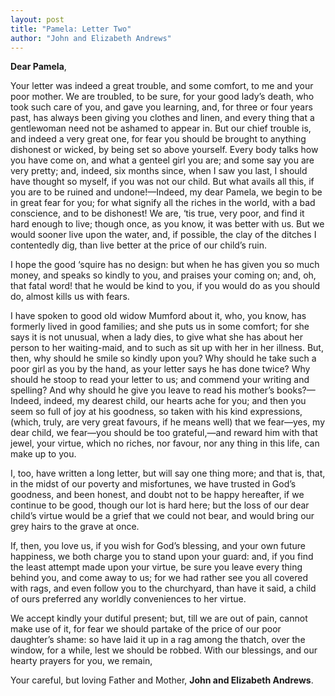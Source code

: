 ```yaml
---
layout: post
title: "Pamela: Letter Two"
author: "John and Elizabeth Andrews"
---
```


**Dear Pamela**,

Your letter was indeed a great trouble, and some comfort, to me and your poor mother. We are troubled, to be sure, for your good lady’s death, who took such care of you, and gave you learning, and, for three or four years past, has always been giving you clothes and linen, and every thing that a gentlewoman need not be ashamed to appear in. But our chief trouble is, and indeed a very great one, for fear you should be brought to anything dishonest or wicked, by being set so above yourself. Every body talks how you have come on, and what a genteel girl you are; and some say you are very pretty; and, indeed, six months since, when I saw you last, I should have thought so myself, if you was not our child. But what avails all this, if you are to be ruined and undone!—Indeed, my dear Pamela, we begin to be in great fear for you; for what signify all the riches in the world, with a bad conscience, and to be dishonest! We are, ‘tis true, very poor, and find it hard enough to live; though once, as you know, it was better with us. But we would sooner live upon the water, and, if possible, the clay of the ditches I contentedly dig, than live better at the price of our child’s ruin.

I hope the good ‘squire has no design: but when he has given you so much money, and speaks so kindly to you, and praises your coming on; and, oh, that fatal word! that he would be kind to you, if you would do as you should do, almost kills us with fears.

I have spoken to good old widow Mumford about it, who, you know, has formerly lived in good families; and she puts us in some comfort; for she says it is not unusual, when a lady dies, to give what she has about her person to her waiting-maid, and to such as sit up with her in her illness. But, then, why should he smile so kindly upon you? Why should he take such a poor girl as you by the hand, as your letter says he has done twice? Why should he stoop to read your letter to us; and commend your writing and spelling? And why should he give you leave to read his mother’s books?—Indeed, indeed, my dearest child, our hearts ache for you; and then you seem so full of joy at his goodness, so taken with his kind expressions, (which, truly, are very great favours, if he means well) that we fear—yes, my dear child, we fear—you should be too grateful,—and reward him with that jewel, your virtue, which no riches, nor favour, nor any thing in this life, can make up to you.

I, too, have written a long letter, but will say one thing more; and that is, that, in the midst of our poverty and misfortunes, we have trusted in God’s goodness, and been honest, and doubt not to be happy hereafter, if we continue to be good, though our lot is hard here; but the loss of our dear child’s virtue would be a grief that we could not bear, and would bring our grey hairs to the grave at once.

If, then, you love us, if you wish for God’s blessing, and your own future happiness, we both charge you to stand upon your guard: and, if you find the least attempt made upon your virtue, be sure you leave every thing behind you, and come away to us; for we had rather see you all covered with rags, and even follow you to the churchyard, than have it said, a child of ours preferred any worldly conveniences to her virtue.

We accept kindly your dutiful present; but, till we are out of pain, cannot make use of it, for fear we should partake of the price of our poor daughter’s shame: so have laid it up in a rag among the thatch, over the window, for a while, lest we should be robbed. With our blessings, and our hearty prayers for you, we remain,

Your careful, but loving Father and Mother,
  **John and Elizabeth Andrews**.
